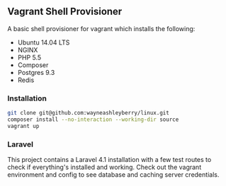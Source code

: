 ## Vagrant Shell Provisioner

A basic shell provisioner for vagrant which installs the following:

- Ubuntu 14.04 LTS
- NGINX
- PHP 5.5
- Composer
- Postgres 9.3
- Redis

### Installation

```bash
git clone git@github.com:wayneashleyberry/linux.git
composer install --no-interaction --working-dir source
vagrant up
```

### Laravel

This project contains a Laravel 4.1 installation with a few test routes to
check if everything's installed and working. Check out the vagrant environment
and config to see database and caching server credentials.

